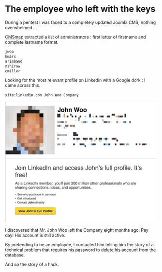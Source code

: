 # The employee who left with the keys

During a pentest I was faced to a completely updated Joomla CMS, nothing overwhelmed ...

[CMSmap](https://github.com/Dionach/CMSmap.git) extracted a list of administrators : first letter of firstname and complete lastname format.
```
jwoo
kmarx
arimbaud
mshirow
cmiller
```

Looking for the most relevant profile on Linkedin with a Google dork : I came across this.

`site:linkedin.com John Woo Company`

![jwoo](./img/jwoo.jpg)

I discovered that Mr. John Woo left the Company eight months ago. Pay day! His account is still active.

By pretending to be an employee, I contacted him telling him the story of a technical problem that requires his password to delete his account from the database.

And so the story of a hack.
